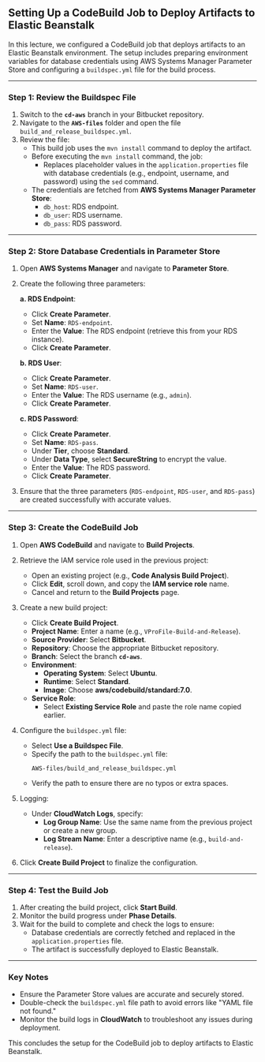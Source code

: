 ## **Setting Up a CodeBuild Job to Deploy Artifacts to Elastic Beanstalk**

In this lecture, we configured a CodeBuild job that deploys artifacts to an Elastic Beanstalk environment. The setup includes preparing environment variables for database credentials using AWS Systems Manager Parameter Store and configuring a `buildspec.yml` file for the build process.

---

### **Step 1: Review the Buildspec File**
1. Switch to the **`cd-aws`** branch in your Bitbucket repository.
2. Navigate to the **`AWS-files`** folder and open the file `build_and_release_buildspec.yml`.
3. Review the file:
   - This build job uses the `mvn install` command to deploy the artifact.
   - Before executing the `mvn install` command, the job:
     - Replaces placeholder values in the `application.properties` file with database credentials (e.g., endpoint, username, and password) using the `sed` command.
   - The credentials are fetched from **AWS Systems Manager Parameter Store**:
     - `db_host`: RDS endpoint.
     - `db_user`: RDS username.
     - `db_pass`: RDS password.

---

### **Step 2: Store Database Credentials in Parameter Store**
1. Open **AWS Systems Manager** and navigate to **Parameter Store**.
2. Create the following three parameters:

   **a. RDS Endpoint**:
   - Click **Create Parameter**.
   - Set **Name**: `RDS-endpoint`.
   - Enter the **Value**: The RDS endpoint (retrieve this from your RDS instance).
   - Click **Create Parameter**.

   **b. RDS User**:
   - Click **Create Parameter**.
   - Set **Name**: `RDS-user`.
   - Enter the **Value**: The RDS username (e.g., `admin`).
   - Click **Create Parameter**.

   **c. RDS Password**:
   - Click **Create Parameter**.
   - Set **Name**: `RDS-pass`.
   - Under **Tier**, choose **Standard**.
   - Under **Data Type**, select **SecureString** to encrypt the value.
   - Enter the **Value**: The RDS password.
   - Click **Create Parameter**.

3. Ensure that the three parameters (`RDS-endpoint`, `RDS-user`, and `RDS-pass`) are created successfully with accurate values.

---

### **Step 3: Create the CodeBuild Job**
1. Open **AWS CodeBuild** and navigate to **Build Projects**.
2. Retrieve the IAM service role used in the previous project:
   - Open an existing project (e.g., **Code Analysis Build Project**).
   - Click **Edit**, scroll down, and copy the **IAM service role** name.
   - Cancel and return to the **Build Projects** page.

3. Create a new build project:
   - Click **Create Build Project**.
   - **Project Name**: Enter a name (e.g., `VProFile-Build-and-Release`).
   - **Source Provider**: Select **Bitbucket**.
   - **Repository**: Choose the appropriate Bitbucket repository.
   - **Branch**: Select the branch **`cd-aws`**.
   - **Environment**:
     - **Operating System**: Select **Ubuntu**.
     - **Runtime**: Select **Standard**.
     - **Image**: Choose **aws/codebuild/standard:7.0**.
   - **Service Role**:
     - Select **Existing Service Role** and paste the role name copied earlier.

4. Configure the `buildspec.yml` file:
   - Select **Use a Buildspec File**.
   - Specify the path to the `buildspec.yml` file:
     ```
     AWS-files/build_and_release_buildspec.yml
     ```
   - Verify the path to ensure there are no typos or extra spaces.

5. Logging:
   - Under **CloudWatch Logs**, specify:
     - **Log Group Name**: Use the same name from the previous project or create a new group.
     - **Log Stream Name**: Enter a descriptive name (e.g., `build-and-release`).

6. Click **Create Build Project** to finalize the configuration.

---

### **Step 4: Test the Build Job**
1. After creating the build project, click **Start Build**.
2. Monitor the build progress under **Phase Details**.
3. Wait for the build to complete and check the logs to ensure:
   - Database credentials are correctly fetched and replaced in the `application.properties` file.
   - The artifact is successfully deployed to Elastic Beanstalk.

---

### **Key Notes**
- Ensure the Parameter Store values are accurate and securely stored.
- Double-check the `buildspec.yml` file path to avoid errors like "YAML file not found."
- Monitor the build logs in **CloudWatch** to troubleshoot any issues during deployment.

This concludes the setup for the CodeBuild job to deploy artifacts to Elastic Beanstalk.
